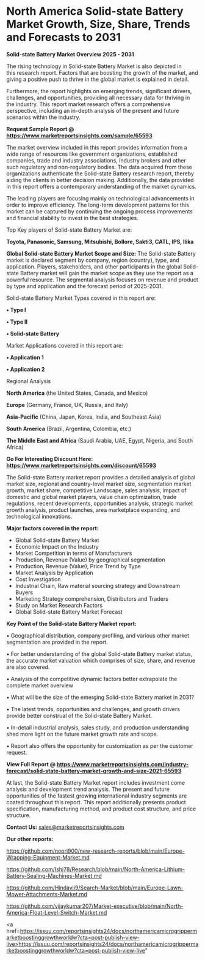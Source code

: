# North America Solid-state Battery Market Growth, Size, Share, Trends and Forecasts to 2031

<Strong> Solid-state Battery Market Overview 2025 - 2031</strong>

The rising technology in Solid-state Battery Market is also depicted in this research report. Factors that are boosting the growth of the market, and giving a positive push to thrive in the global market is explained in detail.

Furthermore, the report highlights on emerging trends, significant drivers, challenges, and opportunities, providing all necessary data for thriving in the industry. This report market research offers a comprehensive perspective, including an in-depth analysis of the present and future scenarios within the industry.

<strong>Request Sample Report @ <a href=https://www.marketreportsinsights.com/sample/65593>https://www.marketreportsinsights.com/sample/65593</a></strong>

The market overview included in this report provides information from a wide range of resources like government organizations, established companies, trade and industry associations, industry brokers and other such regulatory and non-regulatory bodies. The data acquired from these organizations authenticate the Solid-state Battery research report, thereby aiding the clients in better decision making. Additionally, the data provided in this report offers a contemporary understanding of the market dynamics.

The leading players are focusing mainly on technological advancements in order to improve efficiency. The long-term development patterns for this market can be captured by continuing the ongoing process improvements and financial stability to invest in the best strategies.

Top Key players of Solid-state Battery Market are:

<strong>Toyota, Panasonic, Samsung, Mitsubishi, Bollore, Sakti3, CATL, IPS, Ilika</strong>

<strong><b>Global Solid-state Battery Market Scope and Size:</b></strong>
The Solid-state Battery market is declared segment by company, region (country), type, and application. Players, stakeholders, and other participants in the global Solid-state Battery market will gain the market scope as they use the report as a powerful resource. The segmental analysis focuses on revenue and product by type and application and the forecast period of 2025-2031.

Solid-state Battery Market Types covered in this report are:

<strong>• Type I

• Type II

• Solid-state Battery</strong>

Market Applications covered in this report are:

<strong>• Application 1

• Application 2</strong> 

Regional Analysis

<strong>North America</strong> (the United States, Canada, and Mexico)

<strong>Europe</strong> (Germany, France, UK, Russia, and Italy)

<strong>Asia-Pacific</strong> (China, Japan, Korea, India, and Southeast Asia)

<strong>South America</strong> (Brazil, Argentina, Colombia, etc.)

<strong>The Middle East and Africa</strong> (Saudi Arabia, UAE, Egypt, Nigeria, and South Africa)

<strong>Go For Interesting Discount Here: <a href=https://www.marketreportsinsights.com/discount/65593>https://www.marketreportsinsights.com/discount/65593</a></strong>

The Solid-state Battery market report provides a detailed analysis of global market size, regional and country-level market size, segmentation market growth, market share, competitive Landscape, sales analysis, impact of domestic and global market players, value chain optimization, trade regulations, recent developments, opportunities analysis, strategic market growth analysis, product launches, area marketplace expanding, and technological innovations.

<strong><b>Major factors covered in the report:</b></strong>
<ul>
  <li>Global Solid-state Battery Market </li>
  <li>Economic Impact on the Industry</li>
  <li>Market Competition in terms of Manufacturers</li>
  <li>Production, Revenue (Value) by geographical segmentation</li>
  <li>Production, Revenue (Value), Price Trend by Type</li>
  <li>Market Analysis by Application</li>
  <li>Cost Investigation</li>
  <li>Industrial Chain, Raw material sourcing strategy and Downstream Buyers</li>
  <li>Marketing Strategy comprehension, Distributors and Traders</li>
  <li>Study on Market Research Factors</li>
  <li>Global Solid-state Battery Market Forecast</li>
</ul>

<strong><b>Key Point of the Solid-state Battery Market report:</b></strong>

• Geographical distribution, company profiling, and various other market segmentation are provided in the report.

• For better understanding of the global Solid-state Battery market status, the accurate market valuation which comprises of size, share, and revenue are also covered.

• Analysis of the competitive dynamic factors better extrapolate the complete market overview

• What will be the size of the emerging Solid-state Battery market in 2031?

• The latest trends, opportunities and challenges, and growth drivers provide better construal of the Solid-state Battery Market.

• In-detail industrial analysis, sales study, and production understanding shed more light on the future market growth rate and scope.

• Report also offers the opportunity for customization as per the customer request.

<strong><b>View Full Report @ <a href=https://www.marketreportsinsights.com/industry-forecast/solid-state-battery-market-growth-and-size-2021-65593>https://www.marketreportsinsights.com/industry-forecast/solid-state-battery-market-growth-and-size-2021-65593</a></b></strong>


At last, the Solid-state Battery Market report includes investment come analysis and development trend analysis. The present and future opportunities of the fastest growing international industry segments are coated throughout this report. This report additionally presents product specification, manufacturing method, and product cost structure, and price structure.

<strong>Contact Us:</strong>
sales@marketreportsinsights.com

<strong>Our other reports:</strong>

<a href=https://github.com/noori900/new-research-reports/blob/main/Europe-Wrapping-Equipment-Market.md>https://github.com/noori900/new-research-reports/blob/main/Europe-Wrapping-Equipment-Market.md</a>

<a href=https://github.com/Ishi78/Research/blob/main/North-America-Lithium-Battery-Sealing-Machines-Market.md>https://github.com/Ishi78/Research/blob/main/North-America-Lithium-Battery-Sealing-Machines-Market.md</a>

<a href=https://github.com/Hindavii9/Search-Market/blob/main/Europe-Lawn-Mower-Attachments-Market.md>https://github.com/Hindavii9/Search-Market/blob/main/Europe-Lawn-Mower-Attachments-Market.md</a>

<a href=https://github.com/vijaykumar207/Market-executive/blob/main/North-America-Float-Level-Switch-Market.md>https://github.com/vijaykumar207/Market-executive/blob/main/North-America-Float-Level-Switch-Market.md</a>

<a href=https://issuu.com/reportsinsights24/docs/northamericamicrogrippermarketboostinggrowthworldw?cta=post-publish-view-live>https://issuu.com/reportsinsights24/docs/northamericamicrogrippermarketboostinggrowthworldw?cta=post-publish-view-live</a>"
